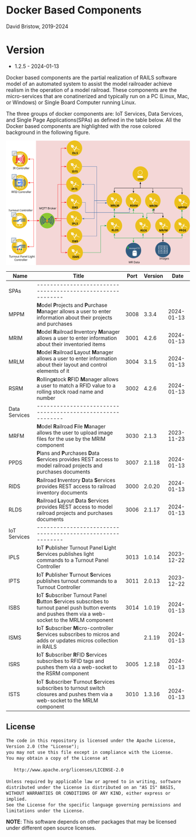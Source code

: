 # Docker Based Components
David Bristow, 2019-2024

# Version
* 1.2.5 - 2024-01-13
 
Docker based components are the partial realization of RAILS software model of an automated system to assist the model railroader achieve realism in the operation of a model railroad. These components are the micro-services that are conatinerized and typically run on a PC (Linux, Mac, or Windows) or Single Board Computer running Linux.

The three groups of docker components are: IoT Services, Data Services, and Single Page Applications(SPAs) as defined in the table below. All the Docker based components are highlighted with the rose colored background in the following figure.

![System Design](https://github.com/djbristow/RAILS/blob/master/Docker%20Based/docker-based-ms.svg)

|Name |Title                                  |Port |Version|Date     |
|-----|----------------------------------------------------------|-----|-------|---------|
|SPAs|----------------------------------------------------------|
|MPPM|**M**odel **P**rojects and **P**urchase **M**anager allows a user to enter information about their projects and purchases|3008|3.3.4|2024-01-13|
|MRIM|**M**odel **R**ailroad **I**nventory **M**anager allows a user to enter information about their inventoried items|3001|4.2.6|2024-01-13|
|MRLM|**M**odel **R**ailroad **L**ayout **M**anager allows a user to enter information about their layout and control elements of it|3004|3.1.5|2024-01-13|
|RSRM|**R**olling**s**tock **R**FID **M**anager allows a user to match a RFID value to a rolling stock road name and number|3002|4.2.6|2024-01-13|
|Data Services|----------------------------------------------------------|
|MRFM|**M**odel **R**ailroad **F**ile **M**anager  allows the user to upload image files for the use by the MRIM component|3030|2.1.3|2023-11-23|
|PPDS|**P**lans and **P**urchases **D**ata **S**ervices  provides REST access to model railroad projects and purchases documents|3007|2.1.18|2024-01-13|
|RIDS|**R**ailroad **I**nventory **D**ata **S**ervices provides REST access to railroad inventory documents|3000|2.0.20|2024-01-13|
|RLDS|**R**ailroad **L**ayout **D**ata **S**ervices provides REST access to model railroad projects and purchases documents|3006|2.1.17|2024-01-13|
|IoT Services|----------------------------------------------------------|
|IPLS|**I**oT **P**ublisher Turnout Panel **L**ight **S**ervices publishes light commands to a Turnout Panel Controller|3013|1.0.14|2023-12-22|
|IPTS|**I**oT **P**ublisher **T**urnout **S**ervices publishes turnout commands to a Turnout Controller|3011|2.0.13|2023-12-22|
|ISBS|**I**oT **S**ubscriber Turnout Panel **B**utton **S**ervices subscribes to turnout panel push button events and pushes them via a web-socket to the MRLM component|3014|1.0.19|2024-01-13|
|ISMS|**I**oT **S**ubscriber **M**icro-controller **S**ervices subscribes to micros and adds or updates micros collection in RAILS||2.1.19|2024-01-13|
|ISRS|**I**oT **S**ubscriber **R**FID **S**ervices subscribes to RFID tags and pushes them via a web-socket to the RSRM component |3005|1.2.18|2024-01-13|
|ISTS|**I**oT **S**ubscriber **T**urnout **S**ervices subscribes to turnout switch closures and pushes them via a web-socket to the MRLM component |3010|1.3.16|2024-01-13|

## License

    The code in this repository is licensed under the Apache License, Version 2.0 (the "License");
    you may not use this file except in compliance with the License.
    You may obtain a copy of the License at

       http://www.apache.org/licenses/LICENSE-2.0

    Unless required by applicable law or agreed to in writing, software
    distributed under the License is distributed on an "AS IS" BASIS,
    WITHOUT WARRANTIES OR CONDITIONS OF ANY KIND, either express or implied.
    See the License for the specific language governing permissions and
    limitations under the License.

**NOTE**: This software depends on other packages that may be licensed under different open source licenses.

